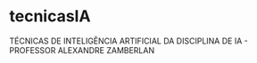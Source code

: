 # tecnicasIA
TÉCNICAS DE INTELIGÊNCIA ARTIFICIAL DA DISCIPLINA DE IA - PROFESSOR ALEXANDRE ZAMBERLAN
